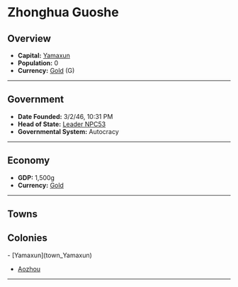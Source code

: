 <!--UNDEDITED FILE, remove this entire line if this file has been edited!-->
# <!--NAME-->Zhonghua Guoshe<!--NAME-->

## Overview

- **Capital:** <!--CAPITAL_LINK-->[Yamaxun](Yamaxun_town)<!--CAPITAL_LINK-->
- **Population:** <!--POPULATION-->0<!--POPULATION-->
- **Currency:** <!--CURRENCY_LINK-->[Gold](Gold_currency)<!--CURRENCY_LINK--> (<!--CURRENCY_ABV-->G<!--CURRENCY_ABV-->)

---

## Government

- **Date Founded:** <!--FOUNDED-->3/2/46, 10:31 PM<!--FOUNDED-->
- **Head of State:** <!--LEADER_TITLE_LINK-->[Leader NPC53](NPC53_user)<!--LEADER_TITLE_LINK-->
- **Governmental System:** <!--GOVERNMENT-->Autocracy<!--GOVERNMENT-->

---

## Economy

- **GDP:** <!--GDP-->1,500g<!--GDP-->
- **Currency:** <!--CURRENCY_LINK-->[Gold](Gold_currency)<!--CURRENCY_LINK-->

---

## Towns

<!--TOWNS--><!--TOWNS-->

## Colonies

<!--COLONIES-->- [Yamaxun](town_Yamaxun)
- [Aozhou](town_Aozhou)<!--COLONIES-->

---